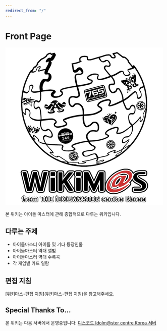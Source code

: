 ```yaml
---
redirect_from: "/"
---
```



# Front Page

![logo](assets/logos/wikimas_v4.png)

본 위키는 아이돌 마스터에 관해 종합적으로 다루는 위키입니다.

## 다루는 주제

* 아이돌마스터 아이돌 및 기타 등장인물
* 아이돌마스터 역대 앨범
* 아이돌마스터 역대 수록곡
* 각 게임별 카드 일람

## 편집 지침

[위키마스-편집 지침](위키마스-편집 지침)을 참고해주세요.

## Special Thanks To...
본 위키는 다음 서버에서 운영중입니다: [디스코드 Idolm@ster centre Korea 서버](https://discord.gg/cCTSE3y)


